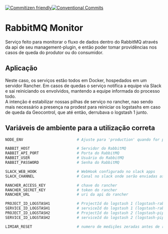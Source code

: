 [![Commitizen friendly](https://img.shields.io/badge/commitizen-friendly-brightgreen.svg)](http://commitizen.github.io/cz-cli/)[![Conventional Commits](https://img.shields.io/badge/Conventional%20Commits-1.0.0-yellow.svg)](https://conventionalcommits.org)

# RabbitMQ Monitor

Serviço feito para monitorar o fluxo de dados dentro do RabbitMQ através da api de seu management-plugin, e então poder tomar providências nos casos de queda do produtor ou do consumidor. 

## Aplicação

Neste caso, os serviços estão todos em Docker, hospedados em um servidor Rancher. Em casos de quedas o serviço notifica a equipe via Slack e sai reiniciando os envolvidos, mantendo a equipe informada do processo todo.  
A intenção é estabilizar nossas pilhas de serviço no rancher, nao sendo mais necessário a presença na prodest para reiniciar os logstashs em caso de queda da Geocontrol, que até então, derrubava o logstash 1 junto.

## Variáveis de ambiente para a utilização correta

```bash
NODE_ENV                        # Ajuste para 'production' quando for pra vera.

RABBIT_HOST                     # Servidor do RabbitMQ
RABBIT_API_PORT                 # Porta do RabbitMQ
RABBIT_USER                     # Usuário do RabbitMQ
RABBIT_PASSWORD                 # Senha do RabbitMQ

SLACK_WEB_HOOK                  # WebHook configurado no slack apps
SLACK_CHANNEL                   # Canal no slack onde serão enviadas as mensagens de eventos

RANCHER_ACCESS_KEY              # chave do rancher
RANCHER_SECRET_KEY              # token do rancher
RANCHER_URL                     # uri da api do rancher

PROJECT_ID_LOGSTASH1            # ProjectId do logstash 1 (logstash-rabbit)
SERVICE_ID_LOGSTASH1            # serviceId do logstash 1 (logstash-rabbit)
PROJECT_ID_LOGSTASH2            # ProjectId do logstash 2 (logstash-pipeline)
SERVICE_ID_LOGSTASH2            # serviceId do logstash 2 (logstash-pipeline)

LIMIAR_RESET                    # numero de medições zeradas antes de reiniciar o logstash-rabbit
```

